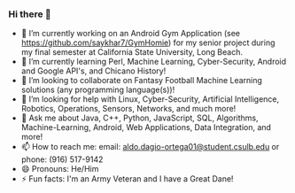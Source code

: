 ### Hi there 👋

- 🔭 I’m currently working on an Android Gym Application (see https://github.com/saykhar7/GymHomie) for my senior project during my final semester at California State University, Long Beach.
- 🌱 I’m currently learning Perl, Machine Learning, Cyber-Security, Android and Google API's, and Chicano History! 
- 👯 I’m looking to collaborate on Fantasy Football Machine Learning solutions (any programming language(s))! 
- 🤔 I’m looking for help with Linux, Cyber-Security, Artificial Intelligence, Robotics, Operations, Sensors, Networks, and much more!
- 💬 Ask me about Java, C++, Python, JavaScript, SQL, Algorithms, Machine-Learning, Android, Web Applications, Data Integration, and more!
- 📫 How to reach me: email: aldo.dagio-ortega01@student.csulb.edu or phone: (916) 517-9142
- 😄 Pronouns: He/Him
- ⚡ Fun facts: I'm an Army Veteran and I have a Great Dane!
